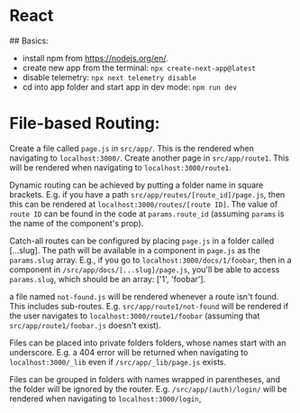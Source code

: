 # React

## Basics:

* install npm from https://nodejs.org/en/.
* create new app from the terminal: `npx create-next-app@latest`
* disable telemetry: `npx next telemetry disable`
* cd into app folder and start app in dev mode: `npm run dev`

# File-based Routing:
Create a file called `page.js` in `src/app/`. This is the rendered when navigating to `localhost:3000/`. Create another page in `src/app/route1`. This will be rendered when navigating to `localhost:3000/route1`. 

Dynamic routing can be achieved by putting a folder name in square brackets. E.g. if you have a path `src/app/routes/[route_id]/page.js`, then this can be rendered at `localhost:3000/routes/[route ID]`. The value of `route ID` can be found in the code at `params.route_id` (assuming `params` is the name of the component's prop).

Catch-all routes can be configured by placing `page.js` in a folder called [...slug]. The path will be available in a component in `page.js` as the `params.slug` array. E.g., if you go to `localhost:3000/docs/1/foobar`, then in a component in `/src/app/docs/[...slug]/page.js`, you'll be able to access `params.slug`, which should be an array: ['1', 'foobar'].

a file named `not-found.js` will be rendered whenever a route isn't found. This includes sub-routes. E.g. `src/app/route1/not-found` will be rendered if the user navigates to `localhost:3000/route1/foobar` (assuming that `src/app/route1/foobar.js` doesn't exist).

Files can be placed into private folders folders, whose names start with an underscore. E.g. a 404 error will be returned when navigating to `localhost:3000/_lib` even if `/src/app/_lib/page.js` exists.

Files can be grouped in folders with names wrapped in parentheses, and the folder will be ignored by the router. E.g. `/src/app/(auth)/login/` will be rendered when navigating to `localhost:3000/login`, 



